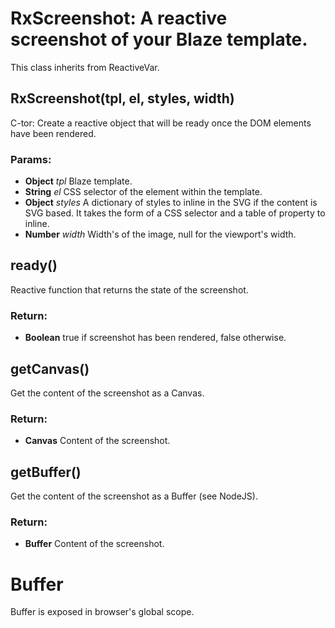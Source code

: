 

<!-- Start rxScreenshot.coffee -->

# RxScreenshot: A reactive screenshot of your Blaze template.

This class inherits from ReactiveVar.

## RxScreenshot(tpl, el, styles, width)

C-tor: Create a reactive object that will be ready once the DOM elements
have been rendered.

### Params:

* **Object** *tpl* Blaze template.
* **String** *el* CSS selector of the element within the template.
* **Object** *styles* A dictionary of styles to inline in the SVG                          if the content is SVG based. It takes the form
                         of a CSS selector and a table of property to
                         inline.
* **Number** *width* Width's of the image, null for the viewport's                          width.

## ready()

Reactive function that returns the state of the screenshot.

### Return:

* **Boolean** true if screenshot has been rendered, false otherwise.

## getCanvas()

Get the content of the screenshot as a Canvas.

### Return:

* **Canvas** Content of the screenshot.

## getBuffer()

Get the content of the screenshot as a Buffer (see NodeJS).

### Return:

* **Buffer** Content of the screenshot.

# Buffer

Buffer is exposed in browser's global scope.

<!-- End rxScreenshot.coffee -->

